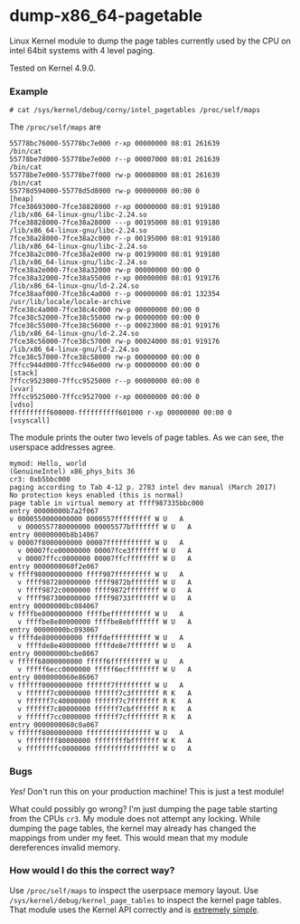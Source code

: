 # dump-x86_64-pagetable

Linux Kernel module to dump the page tables currently used by the CPU on intel 64bit systems with 4 level paging.

Tested on Kernel 4.9.0.


### Example
```
# cat /sys/kernel/debug/corny/intel_pagetables /proc/self/maps
```

The `/proc/self/maps` are
```
55778bc76000-55778bc7e000 r-xp 00000000 08:01 261639                     /bin/cat
55778be7d000-55778be7e000 r--p 00007000 08:01 261639                     /bin/cat
55778be7e000-55778be7f000 rw-p 00008000 08:01 261639                     /bin/cat
55778d594000-55778d5d8000 rw-p 00000000 00:00 0                          [heap]
7fce38693000-7fce38828000 r-xp 00000000 08:01 919180                     /lib/x86_64-linux-gnu/libc-2.24.so
7fce38828000-7fce38a28000 ---p 00195000 08:01 919180                     /lib/x86_64-linux-gnu/libc-2.24.so
7fce38a28000-7fce38a2c000 r--p 00195000 08:01 919180                     /lib/x86_64-linux-gnu/libc-2.24.so
7fce38a2c000-7fce38a2e000 rw-p 00199000 08:01 919180                     /lib/x86_64-linux-gnu/libc-2.24.so
7fce38a2e000-7fce38a32000 rw-p 00000000 00:00 0 
7fce38a32000-7fce38a55000 r-xp 00000000 08:01 919176                     /lib/x86_64-linux-gnu/ld-2.24.so
7fce38aaf000-7fce38c4a000 r--p 00000000 08:01 132354                     /usr/lib/locale/locale-archive
7fce38c4a000-7fce38c4c000 rw-p 00000000 00:00 0 
7fce38c52000-7fce38c55000 rw-p 00000000 00:00 0 
7fce38c55000-7fce38c56000 r--p 00023000 08:01 919176                     /lib/x86_64-linux-gnu/ld-2.24.so
7fce38c56000-7fce38c57000 rw-p 00024000 08:01 919176                     /lib/x86_64-linux-gnu/ld-2.24.so
7fce38c57000-7fce38c58000 rw-p 00000000 00:00 0 
7ffcc944d000-7ffcc946e000 rw-p 00000000 00:00 0                          [stack]
7ffcc9523000-7ffcc9525000 r--p 00000000 00:00 0                          [vvar]
7ffcc9525000-7ffcc9527000 r-xp 00000000 00:00 0                          [vdso]
ffffffffff600000-ffffffffff601000 r-xp 00000000 00:00 0                  [vsyscall]
```

The module prints the outer two levels of page tables. As we can see, the userspace addresses agree.
```
mymod: Hello, world
(GenuineIntel) x86_phys_bits 36
cr3: 0xb5bbc000
paging according to Tab 4-12 p. 2783 intel dev manual (March 2017)
No protection keys enabled (this is normal)
page table in virtual memory at ffff987335bbc000
entry 00000000b7a2f067
v 0000550000000000 0000557fffffffff W U   A
  v 0000557780000000 00005577bfffffff W U   A
entry 00000000b8b14067
v 00007f8000000000 00007fffffffffff W U   A
  v 00007fce00000000 00007fce3fffffff W U   A
  v 00007ffcc0000000 00007ffcffffffff W U   A
entry 0000000060f2e067
v ffff980000000000 ffff987fffffffff W U   A
  v ffff987280000000 ffff9872bfffffff W U   A
  v ffff9872c0000000 ffff9872ffffffff W U   A
  v ffff987300000000 ffff98733fffffff W U   A
entry 00000000bc084067
v ffffbe8000000000 ffffbeffffffffff W U   A
  v ffffbe8e80000000 ffffbe8ebfffffff W U   A
entry 00000000bc093067
v ffffde8000000000 ffffdeffffffffff W U   A
  v ffffde8e40000000 ffffde8e7fffffff W U   A
entry 00000000bcbe8067
v fffff68000000000 fffff6ffffffffff W U   A
  v fffff6ecc0000000 fffff6ecffffffff W U   A
entry 0000000060e86067
v ffffff0000000000 ffffff7fffffffff W U   A
  v ffffff7c00000000 ffffff7c3fffffff R K   A
  v ffffff7c40000000 ffffff7c7fffffff R K   A
  v ffffff7c80000000 ffffff7cbfffffff R K   A
  v ffffff7cc0000000 ffffff7cffffffff R K   A
entry 0000000060c0a067
v ffffff8000000000 ffffffffffffffff W U   A
  v ffffffff80000000 ffffffffbfffffff W K   A
  v ffffffffc0000000 ffffffffffffffff W U   A
```

### Bugs

*Yes!* Don't run this on your production machine! This is just a test module!

What could possibly go wrong? I'm just dumping the page table starting from the CPUs `cr3`. My module does not attempt any locking. While dumping the page tables, the kernel may already has changed the mappings from under my feet. This would mean that my module dereferences invalid memory.

### How would I do this the correct way?
Use `/proc/self/maps` to inspect the userpsace memory layout.
Use `/sys/kernel/debug/kernel_page_tables` to inspect the kernel page tables. That module uses the Kernel API correctly and is [extremely simple](http://elixir.free-electrons.com/linux/v4.11.4/source/arch/x86/mm/debug_pagetables.c).




